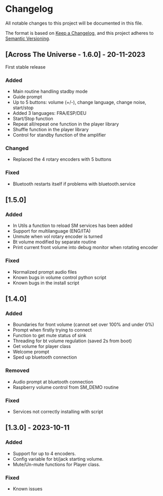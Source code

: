 # Changelog

All notable changes to this project will be documented in this file.

The format is based on [Keep a Changelog](https://keepachangelog.com/en/1.0.0/),
and this project adheres to [Semantic Versioning](https://semver.org/spec/v2.0.0.html).

## [Across The Universe - 1.6.0] - 20-11-2023

First stable release

### Added
- Main routine handling stadby mode
- Guide prompt
- Up to 5 buttons: volume (+/-), change language, change noise, start/stop
- Added 3 languages: FRA/ESP/DEU
- Start/Stop function
- Repeat all/repeat one function in the player library
- Shuffle function in the player library
- Control for standby function of the amplifier

### Changed
- Replaced the 4 rotary encoders with 5 buttons

### Fixed 
- Bluetooth restarts itself if problems with bluetooth.service

## [1.5.0]

### Added

- In Utils a function to reload SM services has been added
- Support for multilanguage (ENG/ITA)
- Unmute when vol rotary encoder is turned
- Bt volume modified by separate routine
- Print current front volume into debug monitor when rotating encoder

### Fixed

- Normalized prompt audio files
- Known bugs in volume control python script
- Known bugs in the install script

## [1.4.0] 

### Added

- Boundaries for front volume (cannot set over 100% and under 0%)
- Prompt when firstly trying to connect
- Function to get mute status of sink
- Threading for bt volume regulation (saved 2s from boot)
- Get volume for player class 
- Welcome prompt
- Sped up bluetooth connection

### Removed

- Audio prompt at bluetooth connection
- Raspberry volume control from SM_DEMO routine

### Fixed

- Services not correctly installing with script

## [1.3.0] - 2023-10-11

### Added

- Support for up to 4 encoders.
- Config variable for bt/jack starting volume.
- Mute/Un-mute functions for Player class.

### Fixed

- Known issues

